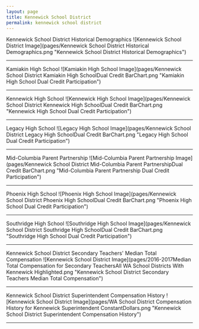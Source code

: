 ```yaml
---
layout: page
title: Kennewick School District
permalink: kennewick school district
---
```



Kennewick School District Historical Demographics
![Kennewick School District Image](pages/Kennewick School District Historical Demographics.png "Kennewick School District Historical Demographics")

___

Kamiakin High School
![Kamiakin High School Image](pages/Kennewick School District Kamiakin High SchoolDual Credit BarChart.png "Kamiakin High School Dual Credit Participation")

___

Kennewick High School
![Kennewick High School Image](pages/Kennewick School District Kennewick High SchoolDual Credit BarChart.png "Kennewick High School Dual Credit Participation")

___

Legacy High School
![Legacy High School Image](pages/Kennewick School District Legacy High SchoolDual Credit BarChart.png "Legacy High School Dual Credit Participation")

___

Mid-Columbia Parent Partnership
![Mid-Columbia Parent Partnership Image](pages/Kennewick School District Mid-Columbia Parent PartnershipDual Credit BarChart.png "Mid-Columbia Parent Partnership Dual Credit Participation")

___

Phoenix High School
![Phoenix High School Image](pages/Kennewick School District Phoenix High SchoolDual Credit BarChart.png "Phoenix High School Dual Credit Participation")

___

Southridge High School
![Southridge High School Image](pages/Kennewick School District Southridge High SchoolDual Credit BarChart.png "Southridge High School Dual Credit Participation")

___

Kennewick School District Secondary Teachers' Median Total Compensation
![Kennewick School District Image](pages/2016-2017Median Total Compensation for Secondary TeachersAll WA School Districts With Kennewick Highlighted.png "Kennewick School District Secondary Teachers Median Total Compensation")

___

Kennewick School District Superintendent Compensation History
![Kennewick School District Image](pages/WA School District Compensation History for Kennewick Superintendent ConstantDollars.png "Kennewick School District Superintendent Compensation History")

___

